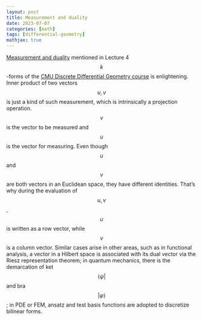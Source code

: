 ```yaml
---
layout: post
title: Measurement and duality
date: 2023-07-07
categories: [math]
tags: [differential-geometry]
mathjax: true
---
```


[Measurement and duality](https://youtu.be/xRf9-hdxB0w?list=PL9_jI1bdZmz0hIrNCMQW1YmZysAiIYSSS&t=243) mentioned in Lecture 4 $$k $$-forms of the [CMU Discrete Differential Geometry course](https://youtube.com/playlist?list=PL9_jI1bdZmz0hIrNCMQW1YmZysAiIYSSS) is enlightening. Inner product of two vectors $$u, v $$ is just a kind of such measurement, which is intrinsically a projection operation. $$v $$ is the vector to be measured and $$u $$ is the vector for measuring. Even though $$u $$ and $$v $$ are both vectors in an Euclidean space, they have different identities. That&rsquo;s why during the evaluation of $$u, v $$, $$u $$ is written as a row vector, while $$v $$ is a column vector. Similar cases arise in other areas, such as in functional analysis, a vector in a Hilbert space is associated with its dual vector via the Riesz representation theorem; in quantum mechanics, there is the demarcation of ket $$\langle\psi \vert $$ and bra $$\vert\varphi\rangle $$; in PDE or FEM, ansatz and test basis functions are adopted to discretize bilinear forms. 


